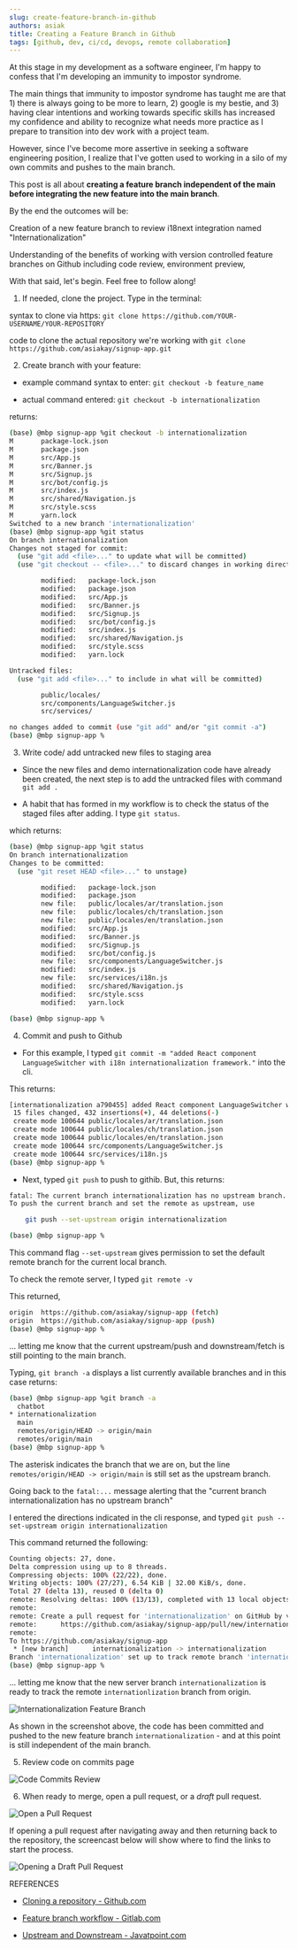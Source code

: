 ```yaml
---
slug: create-feature-branch-in-github
authors: asiak
title: Creating a Feature Branch in Github
tags: [github, dev, ci/cd, devops, remote collaboration]
---
```


At this stage in my development as a software engineer, I'm happy to confess that I'm developing an immunity to impostor syndrome.
 
The main things that immunity to impostor syndrome has taught me are that 1) there is always going to be more to learn, 2) google is my bestie, and 3) having clear intentions and working towards specific skills has increased my confidence and ability to recognize what needs more practice as I prepare to transition into dev work with a project team. 
 
However, since I've become more assertive in seeking a software engineering position, I realize that I've gotten used to working in a silo of my own commits and pushes to the main branch. 
 
This post is all about **creating a feature branch independent of the main before integrating the new feature into the main branch**. 

By the end the outcomes will be: 

Creation of a new feature branch to review i18next integration named "Internationalization"

Understanding of the benefits of working with version controlled feature branches on Github including code review, environment preview, 

With that said, let's begin. Feel free to follow along!

1. If needed, clone the project. Type in the terminal: 

syntax to clone via https:
`git clone https://github.com/YOUR-USERNAME/YOUR-REPOSITORY`

code to clone the actual repository we're working with
`git clone https://github.com/asiakay/signup-app.git`

2. Create branch with your feature: 
- example command syntax to enter:
`git checkout -b feature_name`

- actual command entered: 
`git checkout -b internationalization`

returns: 

```Bash
(base) @mbp signup-app %git checkout -b internationalization
M       package-lock.json
M       package.json
M       src/App.js
M       src/Banner.js
M       src/Signup.js
M       src/bot/config.js
M       src/index.js
M       src/shared/Navigation.js
M       src/style.scss
M       yarn.lock
Switched to a new branch 'internationalization'
(base) @mbp signup-app %git status
On branch internationalization
Changes not staged for commit:
  (use "git add <file>..." to update what will be committed)
  (use "git checkout -- <file>..." to discard changes in working directory)

        modified:   package-lock.json
        modified:   package.json
        modified:   src/App.js
        modified:   src/Banner.js
        modified:   src/Signup.js
        modified:   src/bot/config.js
        modified:   src/index.js
        modified:   src/shared/Navigation.js
        modified:   src/style.scss
        modified:   yarn.lock

Untracked files:
  (use "git add <file>..." to include in what will be committed)

        public/locales/
        src/components/LanguageSwitcher.js
        src/services/

no changes added to commit (use "git add" and/or "git commit -a")
(base) @mbp signup-app %
```

3. Write code/ add untracked new files to staging area

- Since the new files and demo internationalization code have already been created, the next step is to add the untracked files with command `git add .` 

- A habit that has formed in my workflow is to check the status of the staged files after adding. I type `git status`.

which returns: 

```Bash
(base) @mbp signup-app %git status
On branch internationalization
Changes to be committed:
  (use "git reset HEAD <file>..." to unstage)

        modified:   package-lock.json
        modified:   package.json
        new file:   public/locales/ar/translation.json
        new file:   public/locales/ch/translation.json
        new file:   public/locales/en/translation.json
        modified:   src/App.js
        modified:   src/Banner.js
        modified:   src/Signup.js
        modified:   src/bot/config.js
        new file:   src/components/LanguageSwitcher.js
        modified:   src/index.js
        new file:   src/services/i18n.js
        modified:   src/shared/Navigation.js
        modified:   src/style.scss
        modified:   yarn.lock

(base) @mbp signup-app %
```

4. Commit and push to Github

- For this example, I typed `git commit -m "added React component LanguageSwitcher with i18n internationalization framework."` into the cli. 

This returns: 

```Bash
[internationalization a790455] added React component LanguageSwitcher with i18n internationalization framework.
 15 files changed, 432 insertions(+), 44 deletions(-)
 create mode 100644 public/locales/ar/translation.json
 create mode 100644 public/locales/ch/translation.json
 create mode 100644 public/locales/en/translation.json
 create mode 100644 src/components/LanguageSwitcher.js
 create mode 100644 src/services/i18n.js
(base) @mbp signup-app %   
```
- Next, typed `git push` to push to githib. But, this returns:

```Bash 
fatal: The current branch internationalization has no upstream branch.
To push the current branch and set the remote as upstream, use

    git push --set-upstream origin internationalization

(base) @mbp signup-app %
```
This command flag `--set-upstream` gives permission to set the default remote branch for the current local branch.

To check the remote server, I typed `git remote -v` 

This returned, 

```Bash
origin  https://github.com/asiakay/signup-app (fetch)
origin  https://github.com/asiakay/signup-app (push)
(base) @mbp signup-app %
```

... letting me know that the current upstream/push and downstream/fetch is still pointing to the main branch.

Typing, `git branch -a` displays a list currently available branches and in this case returns:

```Bash
(base) @mbp signup-app %git branch -a  
  chatbot
* internationalization
  main
  remotes/origin/HEAD -> origin/main
  remotes/origin/main
(base) @mbp signup-app %
```

The asterisk indicates the branch that we are on, but the line `remotes/origin/HEAD -> origin/main` is still set as the upstream branch. 

Going back to the `fatal:...` message alerting that the "current branch internationalization has no upstream branch"  

I entered the directions indicated in the cli response, and typed `git push --set-upstream origin internationalization`

This command returned the following: 

```Bash
Counting objects: 27, done.
Delta compression using up to 8 threads.
Compressing objects: 100% (22/22), done.
Writing objects: 100% (27/27), 6.54 KiB | 32.00 KiB/s, done.
Total 27 (delta 13), reused 0 (delta 0)
remote: Resolving deltas: 100% (13/13), completed with 13 local objects.
remote: 
remote: Create a pull request for 'internationalization' on GitHub by visiting:
remote:      https://github.com/asiakay/signup-app/pull/new/internationalization
remote: 
To https://github.com/asiakay/signup-app
 * [new branch]      internationalization -> internationalization
Branch 'internationalization' set up to track remote branch 'internationalization' from 'origin'.
(base) @mbp signup-app %
```
... letting me know that the new server branch `internationalization` is ready to track the remote `internationlization` branch from origin. 

![Internationalization Feature Branch](./internationalization-feature-branch.jpg)

As shown in the screenshot above, the code has been committed and pushed to the new feature branch `internationalization` - and at this point is still independent of the main branch.  

5. Review code on commits page 

![Code Commits Review](./code-commits-review.gif)

6. When ready to merge, open a pull request, or a *draft* pull request.

![Open a Pull Request](./open-a-pull-request.jpg)

If opening a pull request after navigating away and then returning back to the repository, the screencast below will show where to find the links to start the process.

![Opening a Draft Pull Request](./draft-pull-request.gif)

REFERENCES
- [Cloning a repository - Github.com](https://docs.github.com/en/repositories/creating-and-managing-repositories/cloning-a-repository)

- [Feature branch workflow - Gitlab.com](https://docs.gitlab.com/ee/gitlab-basics/feature_branch_workflow.html)

- [Upstream and Downstream - Javatpoint.com](https://www.javatpoint.com/git-upstream-and-downstream)